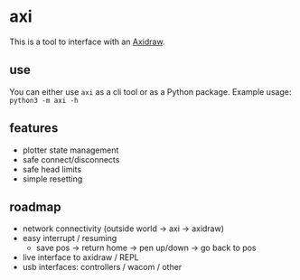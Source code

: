 # axi
This is a tool to interface with an [Axidraw](https://axidraw.com/). 

## use
You can either use `axi` as a cli tool or as a Python package. Example usage:
```python3 -m axi -h```

## features
* plotter state management
* safe connect/disconnects
* safe head limits
* simple resetting

## roadmap
* network connectivity (outside world -> axi -> axidraw)
* easy interrupt / resuming
  - save pos -> return home -> pen up/down -> go back to pos
* live interface to axidraw / REPL
* usb interfaces: controllers / wacom / other

